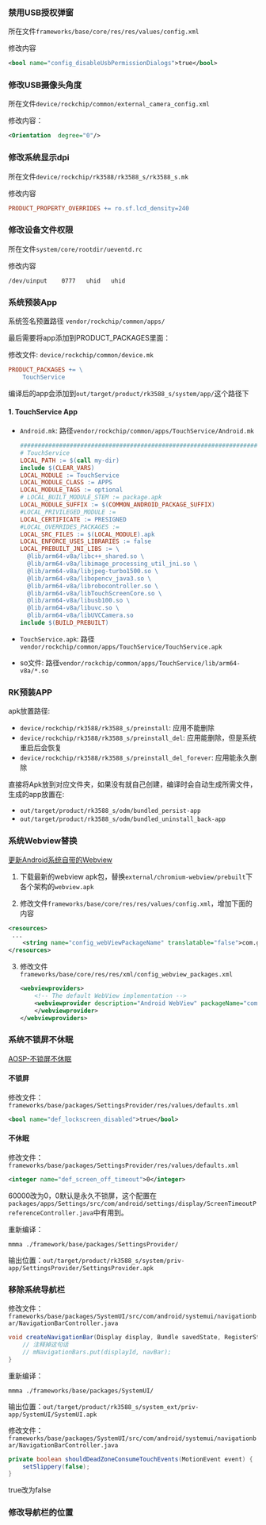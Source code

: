 ###  禁用USB授权弹窗

所在文件`frameworks/base/core/res/res/values/config.xml`

修改内容

```xml
<bool name="config_disableUsbPermissionDialogs">true</bool>
```

### 修改USB摄像头角度

所在文件`device/rockchip/common/external_camera_config.xml`

修改内容：

```xml
<Orientation  degree="0"/>
```

### 修改系统显示dpi

所在文件`device/rockchip/rk3588/rk3588_s/rk3588_s.mk`

修改内容

```mk
PRODUCT_PROPERTY_OVERRIDES += ro.sf.lcd_density=240
```

### 修改设备文件权限

所在文件`system/core/rootdir/ueventd.rc`

修改内容

```shell
/dev/uinput    0777   uhid   uhid
```

### 系统预装App

系统签名预置路径 `vendor/rockchip/common/apps/`

最后需要将app添加到PRODUCT_PACKAGES里面：

修改文件: `device/rockchip/common/device.mk`

```mk
PRODUCT_PACKAGES += \
    TouchService
```

编译后的app会添加到`out/target/product/rk3588_s/system/app/`这个路径下

#### 1. TouchService App

+ `Android.mk`: 路径`vendor/rockchip/common/apps/TouchService/Android.mk`

  ```mk
  ###############################################################################
  # TouchService
  LOCAL_PATH := $(call my-dir)
  include $(CLEAR_VARS)
  LOCAL_MODULE := TouchService
  LOCAL_MODULE_CLASS := APPS
  LOCAL_MODULE_TAGS := optional
  # LOCAL_BUILT_MODULE_STEM := package.apk
  LOCAL_MODULE_SUFFIX := $(COMMON_ANDROID_PACKAGE_SUFFIX)
  #LOCAL_PRIVILEGED_MODULE :=
  LOCAL_CERTIFICATE := PRESIGNED
  #LOCAL_OVERRIDES_PACKAGES := 
  LOCAL_SRC_FILES := $(LOCAL_MODULE).apk
  LOCAL_ENFORCE_USES_LIBRARIES := false
  LOCAL_PREBUILT_JNI_LIBS := \
  	@lib/arm64-v8a/libc++_shared.so \
  	@lib/arm64-v8a/libimage_processing_util_jni.so \
  	@lib/arm64-v8a/libjpeg-turbo1500.so \
  	@lib/arm64-v8a/libopencv_java3.so \
  	@lib/arm64-v8a/librobocontroller.so \
  	@lib/arm64-v8a/libTouchScreenCore.so \
  	@lib/arm64-v8a/libusb100.so \
  	@lib/arm64-v8a/libuvc.so \
  	@lib/arm64-v8a/libUVCCamera.so 
  include $(BUILD_PREBUILT)
  ```

+ `TouchService.apk`: 路径`vendor/rockchip/common/apps/TouchService/TouchService.apk`

+ so文件: 路径`vendor/rockchip/common/apps/TouchService/lib/arm64-v8a/*.so`

### RK预装APP

apk放置路径: 

+ `device/rockchip/rk3588/rk3588_s/preinstall`: 应用不能删除
+ `device/rockchip/rk3588/rk3588_s/preinstall_del`: 应用能删除，但是系统重启后会恢复
+ `device/rockchip/rk3588/rk3588_s/preinstall_del_forever`: 应用能永久删除

直接将Apk放到对应文件夹，如果没有就自己创建，编译时会自动生成所需文件，生成的app放置在:

+ `out/target/product/rk3588_s/odm/bundled_persist-app`
+ `out/target/product/rk3588_s/odm/bundled_uninstall_back-app`

### 系统Webview替换

[更新Android系统自带的Webview](http://www.vaststargames.com/read.php?tid=26&fid=13&page=1#172)

1. 下载最新的webview apk包，替换`external/chromium-webview/prebuilt`下各个架构的`webview.apk`

2.  修改文件`frameworks/base/core/res/res/values/config.xml`，增加下面的内容

   ```xml
   <resources>
    ...
       <string name="config_webViewPackageName" translatable="false">com.google.android.webview</string>
   </resources>
   ```

3. 修改文件`frameworks/base/core/res/res/xml/config_webview_packages.xml`

   ```xml
   <webviewproviders>
       <!-- The default WebView implementation -->
       <webviewprovider description="Android WebView" packageName="com.google.android.webview" availableByDefault="true">
       </webviewprovider>
   </webviewproviders>
   ```

### 系统不锁屏不休眠

[AOSP-不锁屏不休眠](https://blog.csdn.net/qq23001186/article/details/122416169)

#### 不锁屏

修改文件：`frameworks/base/packages/SettingsProvider/res/values/defaults.xml`

```xml
<bool name="def_lockscreen_disabled">true</bool>
```

#### 不休眠

修改文件：`frameworks/base/packages/SettingsProvider/res/values/defaults.xml`

```xml
<integer name="def_screen_off_timeout">0</integer>
```

60000改为0，0默认是永久不锁屏，这个配置在`packages/apps/Settings/src/com/android/settings/display/ScreenTimeoutPreferenceController.java`中有用到。

重新编译：

```shell
mmma ./framework/base/packages/SettingsProvider/
```

输出位置：`out/target/product/rk3588_s/system/priv-app/SettingsProvider/SettingsProvider.apk`

### 移除系统导航栏

修改文件：`frameworks/base/packages/SystemUI/src/com/android/systemui/navigationbar/NavigationBarController.java`

```java
void createNavigationBar(Display display, Bundle savedState, RegisterStatusBarResult result) {
    // 注释掉这句话
  	// mNavigationBars.put(displayId, navBar);
}
```

重新编译：

```shell
mmma ./frameworks/base/packages/SystemUI/
```

输出位置：`out/target/product/rk3588_s/system_ext/priv-app/SystemUI/SystemUI.apk`

修改文件：`frameworks/base/packages/SystemUI/src/com/android/systemui/navigationbar/NavigationBarController.java`

```java
private boolean shouldDeadZoneConsumeTouchEvents(MotionEvent event) {
    setSlippery(false);
}
```

true改为false

### 修改导航栏的位置



